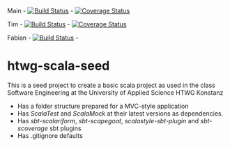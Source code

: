 Main - [![Build Status](https://travis-ci.org/HuntedHunter/SE_Rep.svg?branch=se)](https://travis-ci.org/HuntedHunter/SE_Rep) - [![Coverage Status](https://coveralls.io/repos/github/HuntedHunter/SE_Rep/badge.svg?branch=se)](https://coveralls.io/github/HuntedHunter/SE_Rep?branch=se)

Tim - [![Build Status](https://travis-ci.org/HuntedHunter/SE_Rep.svg?branch=se-Tim)](https://travis-ci.org/HuntedHunter/SE_Rep) - [![Coverage Status](https://coveralls.io/repos/github/HuntedHunter/SE_Rep/badge.svg?branch=se-Tim)](https://coveralls.io/github/HuntedHunter/SE_Rep?branch=se-Tim)

Fabian - [![Build Status](https://travis-ci.org/HuntedHunter/SE_Rep.svg?branch=se-Fabi)](https://travis-ci.org/HuntedHunter/SE_Rep) - 



htwg-scala-seed
=========================

This is a seed project to create a basic scala project as used in the
class Software Engineering at the University of Applied Science HTWG Konstanz

* Has a folder structure prepared for a MVC-style application
* Has *ScalaTest* and *ScalaMock* at their latest versions as dependencies.
* Has *sbt-scalariform*, *sbt-scapegoat*, *scalastyle-sbt-plugin* and *sbt-scoverage* sbt plugins
* Has .gitignore defaults
